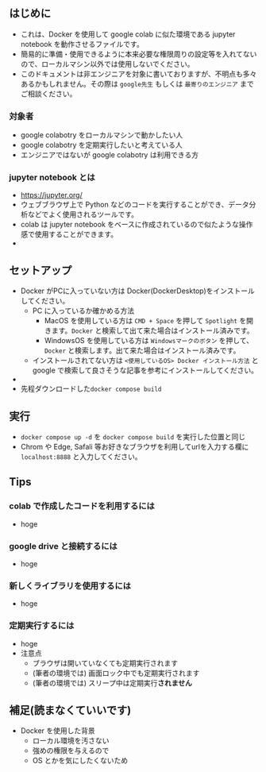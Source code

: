 ## はじめに
* これは、Docker を使用して google colab に似た環境である jupyter notebook を動作させるファイルです。
* 簡易的に準備・使用できるように本来必要な権限周りの設定等を入れてないので、ローカルマシン以外では使用しないでください。
* このドキュメントは非エンジニアを対象に書いておりますが、不明点も多々あるかもしれません。その際は `google先生` もしくは `最寄りのエンジニア` までご相談ください。

### 対象者
* google colabotry をローカルマシンで動かしたい人
* google colabotry を定期実行したいと考えている人
* エンジニアではないが google colabotry は利用できる方

### jupyter notebook とは
* https://jupyter.org/
* ウェブブラウザ上で Python などのコードを実行することができ、データ分析などでよく使用されるツールです。
* colab は jupyter notebook をベースに作成されているので似たような操作感で使用することができます。
* 

## セットアップ
* Docker がPCに入っていない方は Docker(DockerDesktop)をインストールしてください。
    * PC に入っているか確かめる方法
        * MacOS を使用している方は `CMD + Space` を押して `Spotlight` を開きます。`Docker` と検索して出て来た場合はインストール済みです。
        * WindowsOS を使用している方は `Windowsマークのボタン` を押して、`Docker` と検索します。出て来た場合はインストール済みです。
    * インストールされてない方は `<使用しているOS> Docker インストール方法` と google で検索して良さそうな記事を参考にインストールしてください。
* 
* 先程ダウンロードした`docker compose build` 

## 実行
* `docker compose up -d` を `docker compose build` を実行した位置と同じ
* Chrom や Edge, Safali 等お好きなブラウザを利用してurlを入力する欄に `localhost:8888` と入力してください。


## Tips

### colab で作成したコードを利用するには
* hoge

### google drive と接続するには
* hoge

### 新しくライブラリを使用するには
* hoge

### 定期実行するには
* hoge
* 注意点
  * ブラウザは開いていなくても定期実行されます
  * (筆者の環境では) 画面ロック中でも定期実行されます
  * (筆者の環境では) スリープ中は定期実行**されません**

## 補足(読まなくていいです)
* Docker を使用した背景
    * ローカル環境を汚さない
    * 強めの権限を与えるので
    * OS とかを気にしたくないため